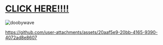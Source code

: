 # [CLICK HERE!!!!](https://kyle-98.github.io/projects-webpage/)

![doobywave](https://media1.tenor.com/m/jIjIkPnpYkUAAAAC/dooby3d-dooby.gif)

https://github.com/user-attachments/assets/20aaf5e9-20bb-4165-9390-4072ad8e8607
